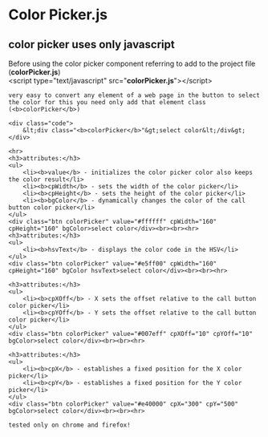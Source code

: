 <h1>Color Picker.js</h1>
	<h2>color picker uses only javascript</h2>
	Before using the color picker component referring to add to the project file (<b>colorPicker.js</b>)
	<br>
	<div class="code">
		&lt;script type="text/javascript" src="<b>colorPicker.js</b>"&gt;&lt;/script&gt;
	</div>


	very easy to convert any element of a web page in the button to select the color for this you need only add that element class (<b>colorPicker</b>)

	<div class="code">
		&lt;div class="<b>colorPicker</b>"&gt;select color&lt;/div&gt;
	</div>

	<hr>
	<h3>attributes:</h3>
	<ul>
		<li><b>value</b> - initializes the color picker color also keeps the color result</li>
		<li><b>cpWidth</b> - sets the width of the color picker</li>
		<li><b>cpHeight</b> - sets the height of the color picker</li>
		<li><b>bgColor</b> - dynamically changes the color of the call button color picker</li>
	</ul>
	<div class="btn colorPicker" value="#ffffff" cpWidth="160" cpHeight="160" bgColor>select color</div><br><br><hr>
	<h3>attributes:</h3>
	<ul>
		<li><b>hsvText</b> - displays the color code in the HSV</li>
	</ul>
	<div class="btn colorPicker" value="#e5ff00" cpWidth="160" cpHeight="160" bgColor hsvText>select color</div><br><br><hr>

	<h3>attributes:</h3>
	<ul>
		<li><b>cpXOff</b> - X sets the offset relative to the call button color picker</li>
		<li><b>cpYOff</b> - Y sets the offset relative to the call button color picker</li>
	</ul>
	<div class="btn colorPicker" value="#007eff" cpXOff="10" cpYOff="10" bgColor>select color</div><br><br><hr>

	<h3>attributes:</h3>
	<ul>
		<li><b>cpX</b> - establishes a fixed position for the X color picker</li>
		<li><b>cpY</b> - establishes a fixed position for the Y color picker</li>
	</ul>
	<div class="btn colorPicker" value="#e40000" cpX="300" cpY="500" bgColor>select color</div><br><br><hr>

	tested only on chrome and firefox!
